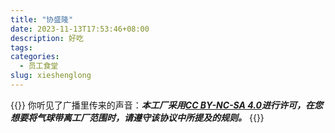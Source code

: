 ```yaml
---
title: "协盛隆"
date: 2023-11-13T17:53:46+08:00
description: 好吃
tags:
categories:
  - 员工食堂
slug: xieshenglong
---
```

<style>
  blockquote {
    color: #2a4f43; /* 设置字体颜色 */
  }
</style>

{{<card>}}
你听见了广播里传来的声音：***本工厂采用[CC BY-NC-SA 4.0](https://creativecommons.org/licenses/by-nc-sa/4.0/deed.zh-hans)进行许可，在您想要将气球带离工厂范围时，请遵守该协议中所提及的规则。***
{{</card>}}
